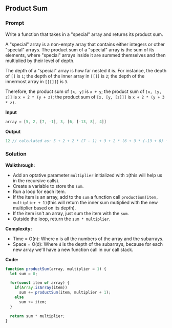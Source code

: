 ## Product Sum

### Prompt

Write a function that takes in a "special" array and returns its product sum.

A "special" array is a non-empty array that contains either integers or other "special" arrays. The product sum of a "special" array is the sum of its elements, where "special" arrays inside it are summed themselves and then multiplied by their level of depth.

The depth of a "special" array is how far nested it is. For instance, the depth of `[]` is `1`; the depth of the inner array in `[[]]` is `2`; the depth of the innermost array in `[[[]]]` is `3`.

Therefore, the product sum of `[x, y]` is `x + y`; the product sum of `[x, [y, z]]` is `x + 2 * (y + z)`; the product sum of `[x, [y, [z]]]` is `x + 2 * (y + 3 * z)`.

**Input**
```js
array = [5, 2, [7, -1], 3, [6, [-13, 8], 4]]
```

**Output**
```js
12 // calculated as: 5 + 2 + 2 * (7 - 1) + 3 + 2 * (6 + 3 * (-13 + 8) + 4)
```

### Solution

__Walkthrough:__
- Add an optative parameter `multiplier` initialized with `1`(this will help us in the recursive calls).
- Create a variable to store the `sum`.
- Run a loop for each item.
- If the item is an array, add to the `sum` a function call `productSum(item, multiplier + 1)`(this will return the inner sum mutiplied with the new multiplier based on its depth).
- If the item isn't an array, just sum the item with the `sum`.
- Outside the loop, return the `sum * multiplier`.

__Complexity:__
- Time = O(n): Where `n` is all the numbers of the array and the subarrays.
- Space = O(d): Where `d` is the depth of the subarrays, because for each new array we'll have a new function call in our call stack.

__Code:__

```js
function productSum(array, multiplier = 1) {
  let sum = 0;

  for(const item of array) {
    if(Array.isArray(item))
      sum += productSum(item, multiplier + 1);
    else
      sum += item;
  }

  return sum * multiplier;
}
```